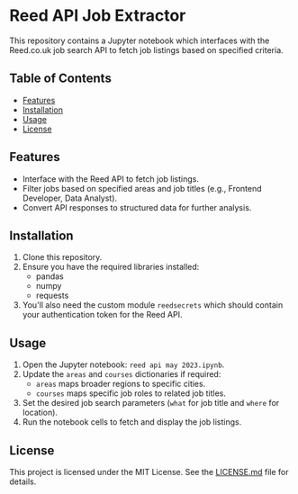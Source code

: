 
# Reed API Job Extractor

This repository contains a Jupyter notebook which interfaces with the Reed.co.uk job search API to fetch job listings based on specified criteria.

## **Table of Contents**

- [Features](#features)
- [Installation](#installation)
- [Usage](#usage)
- [License](#license)

## **Features**

- Interface with the Reed API to fetch job listings.
- Filter jobs based on specified areas and job titles (e.g., Frontend Developer, Data Analyst).
- Convert API responses to structured data for further analysis.

## **Installation**

1. Clone this repository.
2. Ensure you have the required libraries installed:
    - pandas
    - numpy
    - requests
3. You'll also need the custom module `reedsecrets` which should contain your authentication token for the Reed API.

## **Usage**

1. Open the Jupyter notebook: `reed api may 2023.ipynb`.
2. Update the `areas` and `courses` dictionaries if required:
    - `areas` maps broader regions to specific cities.
    - `courses` maps specific job roles to related job titles.
3. Set the desired job search parameters (`what` for job title and `where` for location).
4. Run the notebook cells to fetch and display the job listings.

## **License**

This project is licensed under the MIT License. See the [LICENSE.md](LICENSE.md) file for details.
